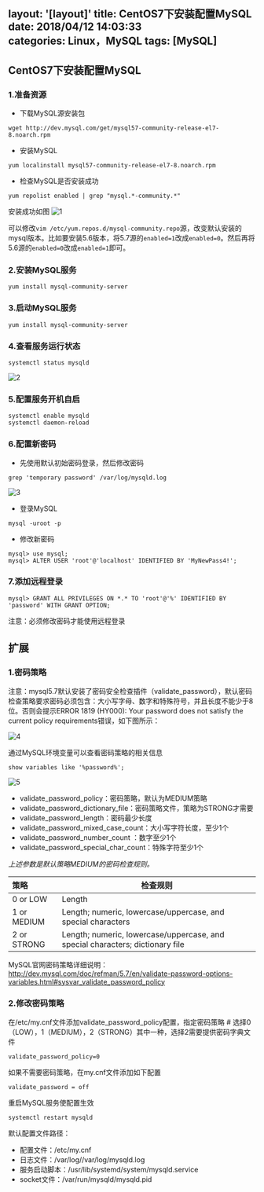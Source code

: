 layout: '[layout]'
title: CentOS7下安装配置MySQL
date: 2018/04/12 14:03:33  
categories: Linux，MySQL
tags: [MySQL]
---
## CentOS7下安装配置MySQL

### 1.准备资源

- 下载MySQL源安装包


```
wget http://dev.mysql.com/get/mysql57-community-release-el7-8.noarch.rpm
```

- 安装MySQL

```
yum localinstall mysql57-community-release-el7-8.noarch.rpm
```

- 检查MySQL是否安装成功

```
yum repolist enabled | grep "mysql.*-community.*"
```

安装成功如图
![1](C:\Users\Administrator\Desktop\1.png)

可以修改`vim /etc/yum.repos.d/mysql-community.repo`源，改变默认安装的mysql版本。比如要安装5.6版本，将5.7源的`enabled=1`改成`enabled=0`。然后再将5.6源的`enabled=0`改成`enabled=1`即可。

### 2.安装MySQL服务 

```
yum install mysql-community-server
```

 ### 3.启动MySQL服务

```
yum install mysql-community-server
```

 ### 4.查看服务运行状态

```
systemctl status mysqld
```

![2](C:\Users\Administrator\Desktop\2.png)

 ### 5.配置服务开机自启

```
systemctl enable mysqld
systemctl daemon-reload
```

 

### 6.配置新密码

- 先使用默认初始密码登录，然后修改密码

```
grep 'temporary password' /var/log/mysqld.log
```

![3](C:\Users\Administrator\Desktop\3.png)

- 登录MySQL

```
mysql -uroot -p
```

- 修改新密码

```
mysql> use mysql;
mysql> ALTER USER 'root'@'localhost' IDENTIFIED BY 'MyNewPass4!';
```

### 7.添加远程登录

```
mysql> GRANT ALL PRIVILEGES ON *.* TO 'root'@'%' IDENTIFIED BY 'password' WITH GRANT OPTION;
```

 注意：必须修改密码才能使用远程登录



## 扩展

### 1.密码策略

注意：mysql5.7默认安装了密码安全检查插件（validate_password），默认密码检查策略要求密码必须包含：大小写字母、数字和特殊符号，并且长度不能少于8位。否则会提示ERROR 1819 (HY000): Your password does not satisfy the current policy requirements错误，如下图所示： 

![4](C:\Users\Administrator\Desktop\4.png)

通过MySQL环境变量可以查看密码策略的相关信息

```
show variables like '%password%';
```

![5](C:\Users\Administrator\Desktop\5.png)

- validate_password_policy：密码策略，默认为MEDIUM策略 
- validate_password_dictionary_file：密码策略文件，策略为STRONG才需要 
- validate_password_length：密码最少长度 
- validate_password_mixed_case_count：大小写字符长度，至少1个 
- validate_password_number_count ：数字至少1个 
- validate_password_special_char_count：特殊字符至少1个 

*上述参数是默认策略MEDIUM的密码检查规则。*

| 策略        | 检查规则                                                     |
| :---------- | ------------------------------------------------------------ |
| 0 or LOW    | Length                                                       |
| 1 or MEDIUM | Length; numeric, lowercase/uppercase, and special characters |
| 2 or STRONG | Length; numeric, lowercase/uppercase, and special characters; dictionary file |

 MySQL官网密码策略详细说明：http://dev.mysql.com/doc/refman/5.7/en/validate-password-options-variables.html#sysvar_validate_password_policy 

 ### 2.修改密码策略 

在/etc/my.cnf文件添加validate_password_policy配置，指定密码策略 # 选择0（LOW），1（MEDIUM），2（STRONG）其中一种，选择2需要提供密码字典文件 

```
validate_password_policy=0
```

 如果不需要密码策略，在my.cnf文件添加如下配置

```
validate_password = off
```

 重启MySQL服务使配置生效

```
systemctl restart mysqld
```

默认配置文件路径：

- 配置文件：/etc/my.cnf 
- 日志文件：/var/log//var/log/mysqld.log 
- 服务启动脚本：/usr/lib/systemd/system/mysqld.service 
- socket文件：/var/run/mysqld/mysqld.pid

 